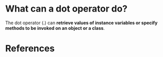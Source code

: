  # What can a dot operator do? 
  
 The dot operator (.) can **retrieve values of instance variables or specify methods to be invoked on an object 
 or a class**.
  
 # References 

